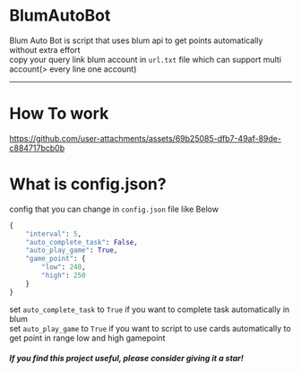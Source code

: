 ﻿# BlumAutoBot

Blum Auto Bot is script that uses blum api to get points automatically without extra effort     
copy your query link blum account in `url.txt` file which can support multi account(> every line one account)

<hr>

# How To work

https://github.com/user-attachments/assets/69b25085-dfb7-49af-89de-c884717bcb0b

# What is config.json?
config that you can change in `config.json` file
like Below

```python
{
    "interval": 5, 
    "auto_complete_task": False, 
    "auto_play_game": True, 
    "game_point": {
        "low": 240,
        "high": 250
    }
}
```

set `auto_complete_task` to `True` if you want to complete task automatically in blum     
set `auto_play_game` to `True` if you want to script to use cards automatically to get point in range low and high gamepoint            

#####  If you find this project useful, please consider giving it a star! 
﻿

